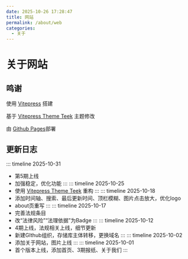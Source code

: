 ```yaml
---
date: 2025-10-26 17:28:47
title: 网站
permalink: /about/web
categories:
  - 关于
---
```

# 关于网站
## 鸣谢
使用 [Vitepress](https://vitepress.dev/zh/) 搭建

基于 [Vitepress Theme Teek](https://github.com/Kele-Bingtang/vitepress-theme-teek) 主题修改

由 [Github Pages](https://docs.github.com/zh/pages)部署
## 更新日志
::: timeline 2025-10-31
 - 第5期上线
 - 加强稳定，优化功能
:::
::: timeline 2025-10-25
 - 使用 [Vitepress Theme Teek](https://github.com/Kele-Bingtang/vitepress-theme-teek) 重构
:::
::: timeline 2025-10-18
- 添加时间轴、搜索、最后更新时间、顶栏模糊、图片点击放大，优化logo
- about页重写
:::
::: timeline 2025-10-17
- 完善法规条目
- 改“法律风险”“法理依据”为Badge
:::
::: timeline 2025-10-12
- 4期上线，法规相关上线，细节更新
- 新建GIthub组织，存储库主体转移，更换域名
:::
::: timeline 2025-10-02
- 添加关于网站，图片上线
:::
::: timeline 2025-10-01
- 首个版本上线，添加首页、3期报纸、关于我们
:::
